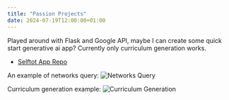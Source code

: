 ```yaml
---
title: "Passion Projects"
date: 2024-07-19T12:00:00+01:00
---
```


Played around with Flask and Google API, maybe I can create some quick start generative ai app? Currently only curriculum generation works.

- [Selftot App Repo](https://github.com/yao-creative/selftot)

An example of networks query:
![Networks Query](/images/projects/selftot/query-networks.jpg)

Curriculum generation example:
![Curriculum Generation](/images/projects/selftot/curriculum-networks.jpg)
